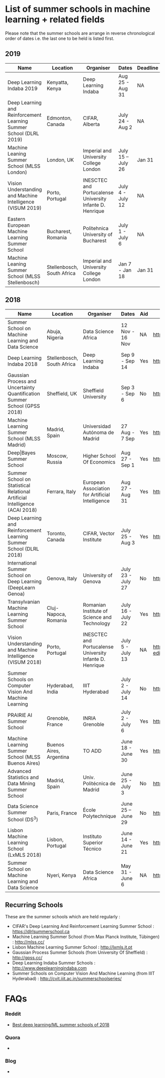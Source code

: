 # List of summer schools in machine learning + related fields

Please note that the summer schools are arrange in reverse chronological order of dates i.e. the last one to be held is listed first.

## 2019

Name|Location|Organiser|Dates|Deadline|Aid|Website
------|--|--|---|--|-|-
Deep Learning Indaba 2019|Kenyatta, Kenya|Deep Learning Indaba|Aug 25 - Aug 31|NA|NA|http://www.deeplearningindaba.com/indaba-2019.html
Deep Learning and Reinforcement Learning Summer School (DLRL 2019)|Edmonton, Canada|CIFAR, Alberta|July 24 - Aug 2|NA|NA|https://dlrlsummerschool.ca
Machine Leaning Summer School (MLSS London)|London, UK|Imperial and University College London|July 15 – July 26| Jan 31|Yes|https://sites.google.com/view/mlss-2019
Vision Understanding and Machine Intelligence (VISUM 2019)|Porto, Portugal|INESCTEC and Portucalense University Infante D. Henrique|July 4 - July 12|NA|NA|http://visum.inesctec.pt
Eastern European Machine Learning Summer School|Bucharest, Romania|Politehnica University of Bucharest| July 1 - July 6|NA|NA|https://www.eeml.eu
Machine Leaning Summer School (MLSS Stellenbosch)|Stellenbosch, South Africa|Imperial and University College London|Jan 7 - Jan 18| Jan 31|No|https://sites.google.com/view/mlss-2019


## 2018

Name|Location|Organiser|Dates|Aid|Website|
------|--|--|---|-|---|
Summer School on Machine Learning and Data Science|Abuja, Nigeria|Data Science Africa|12 Nov - 16 Nov |NA|http://www.datascienceafrica.org/dsa2018abuja/
Deep Learning Indaba 2018|Stellenbosch, South Africa| Deep Learning Indaba|Sep 9 - Sep 14|Yes|http://www.deeplearningindaba.com/2018.html
Gaussian Process and Uncertainty Quantification Summer School (GPSS 2018)|Sheffield, UK|Sheffield University|Sep 3 - Sep 6| No|http://gpss.cc
Machine Learning Summer School (MLSS Madrid)|Madrid, Spain|Universidad Autónoma de Madrid|27 Aug - 7 Sep|Yes|http://mlss.ii.uam.es/mlss2018
Deep\|Bayes Summer School|Moscow, Russia|Higher School Of Economics|Aug 27 - Sep 1| Yes|http://deepbayes.ru/|
Summer School on Statistical Relational Artificial Intelligence (ACAI 2018)|Ferrara, Italy|European Association for Artificial Intelligence|Aug 27 - Aug 31|Yes|http://acai2018.unife.it/
Deep Learning and Reinforcement Learning Summer School (DLRL 2018)|Toronto, Canada|CIFAR, Vector Institute|July 25 - Aug 3| Yes|https://dlrlsummerschool.ca/home/|
International Summer School on Deep Learning (DeepLearn Genoa)|Genova, Italy|University of Genova| July 23 - July 27|No|http://grammars.grlmc.com/DeepLearn2018|
Transylvanian Machine Learning Summer School|Cluj-Napoca, Romania|Romanian Institute of Science and Technology| July 16 - July 22| Yes|https://tmlss.ro|
Vision Understanding and Machine Intelligence (VISUM 2018)|Porto, Portugal|INESCTEC and Portucalense University Infante D. Henrique|July 5 - July 13|NA|http://visum.inesctec.pt/visum-2018-6th-edition/
Summer Schools on Computer Vision And Machine Learning|Hyderabad, India|IIIT Hyderabad| July 2 - July 14| No|http://cvit.iiit.ac.in/summerschoolseries/
PRAIRIE AI Summer School|Grenoble, France|INRIA Grenoble| July 2 - July 6| Yes|https://project.inria.fr/paiss/|
Machine Learning Summer School (MLSS Buenos Aires)|Buenos Aires, Argentina|TO ADD| June 18 - June 30|Yes|http://mlss2018.net.ar|
Advanced Statistics and Data Mining Summer School|Madrid, Spain|Univ. Politécnica de Madrid| June 25 - July 3|No|http://dia.fi.upm.es/ASDM
Data Science Summer School (DS<sup>3</sup>)|Paris, France|École Polytechnique| June 25 – June 29| No|http://www.ds3-datascience-polytechnique.fr|
Lisbon Machine Learning School (LxMLS 2018)|Lisbon, Portugal|Instituto Superior Técnico| June 14 - June 21|Yes|http://lxmls.it.pt/2018/
Summer School on Machine Learning and Data Science|Nyeri, Kenya|Data Science Africa| May 31 - June 6|NA|http://www.datascienceafrica.org/dsa2018/



## Recurring Schools

These are the summer schools which are held regularly :

- CIFAR's Deep Learning And Reinforcement Learning Summer School : https://dlrlsummerschool.ca
- Machine Learning Summer School (from Max Planck Institute, Tübingen) : http://mlss.cc/
- Lisbon Machine Learning Summer School : http://lxmls.it.pt
- Gaussian Process Summer Schools (from University Of Sheffield) : http://gpss.cc/
- Deep Learning Indaba Summer Schools : http://www.deeplearningindaba.com
- Summer Schools on Computer Vision And Machine Learning (from IIIT Hyderabad) : http://cvit.iiit.ac.in/summerschoolseries/




# FAQs

### Reddit
- [Best deep learning/ML summer schools of 2018](https://www.reddit.com/r/MachineLearning/comments/85s9i8/d_best_deep_learningml_summer_schools_of_2018/)


### Quora

- 

### Blog

- 
